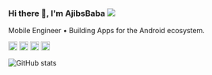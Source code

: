 ### Hi there 👋, I'm AjibsBaba ![](https://pbs.twimg.com/profile_banners/860357608552763393/1593430830/1500x500)

Mobile Engineer • Building Apps for the Android ecosystem. 

[<img src='https://cdn.jsdelivr.net/npm/simple-icons@3.0.1/icons/github.svg' alt='github' height='18'>](https://github.com/AjibsBaba)  [<img src='https://cdn.jsdelivr.net/npm/simple-icons@3.0.1/icons/linkedin.svg' alt='linkedin' height='18'>](https://www.linkedin.com/in/ajibsbaba/)  [<img src='https://cdn.jsdelivr.net/npm/simple-icons@3.0.1/icons/stackoverflow.svg' alt='stackoverflow' height='18'>](https://stackoverflow.com/users/11083176/ajibsbaba)  [<img src='https://cdn.jsdelivr.net/npm/simple-icons@3.0.1/icons/icloud.svg' alt='website' height='18'>](https://ajibsbaba.com)  

![GitHub stats](https://github-readme-stats.vercel.app/api?username=AjibsBaba&show_icons=true)  
